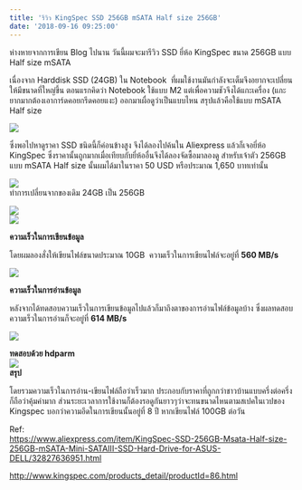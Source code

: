 ```yaml
---
title: 'รีวิว KingSpec SSD 256GB mSATA Half size 256GB'
date: '2018-09-16 09:25:00'
---
```


ห่างหายจากการเขียน Blog ไปนาน วันนี้ผมจะมารีวิว SSD ยี่ห้อ KingSpec ขนาด 256GB แบบ Half size mSATA  
  
เนื่องจาก Harddisk SSD (24GB) ใน Notebook  ที่ผมใช้งานมันกำลังจะเต็มจึงอยากจะเปลี่ยนให้มีขนาดที่ใหญ่ขึ้น ตอนแรกคิดว่า Notebook ใช้แบบ M2 แต่เพื่อความชัวจึงได้แกะเครื่อง (แกะยากมากต้องเอาการ์ดคอยกรีดคอยแงะ) ออกมาเผื่อดูว่าเป็นแบบไหน สรุปแล้วคือใช้แบบ mSATA Half size  
  
[![](https://2.bp.blogspot.com/-JpX_g4nlnL0/W525SwzK8jI/AAAAAAABSkE/1ZAKfnRjOQI2eA8vslKft3sE1yD_s2hKACLcBGAs/s640/IMG_20180913_220654.jpg)](https://2.bp.blogspot.com/-JpX_g4nlnL0/W525SwzK8jI/AAAAAAABSkE/1ZAKfnRjOQI2eA8vslKft3sE1yD_s2hKACLcBGAs/s1600/IMG_20180913_220654.jpg)  
  
ซึ่งพอไปหาดูราคา SSD ชนิดนี้ก็ค่อนข้างสูง จึงได้ลองไปค้นใน Aliexpress แล้วก็เจอยี่ห้อ KingSpec ซึ่งราคานั้นถูกมากเมื่อเทียบกับยี่ห้ออื่นจึงได้ลองจัดซื้อมาลองดู สำหรับเจ้าตัว 256GB แบบ mSATA Half size นั้นผมได้มาในราคา 50 USD หรือประมาณ 1,650 บาทเท่านั้น  
  
[![](https://2.bp.blogspot.com/-kPmx4tB1IP0/W525SF9XpbI/AAAAAAABSkA/-9px7nipCLMMt5jjShzOWZHJ0EjyJzkkwCLcBGAs/s640/IMG_20180913_211245.jpg)](https://2.bp.blogspot.com/-kPmx4tB1IP0/W525SF9XpbI/AAAAAAABSkA/-9px7nipCLMMt5jjShzOWZHJ0EjyJzkkwCLcBGAs/s1600/IMG_20180913_211245.jpg)  
ทำการเปลี่ยนจากของเดิม 24GB เป็น 256GB  
  
[![](https://1.bp.blogspot.com/-Idkqkq5szFY/W525SM-6uHI/AAAAAAABSj8/gO0ZhBhCIzUtIZk2d1iNr3p2DbN-Nc3TwCLcBGAs/s640/IMG_20180913_220701.jpg)](https://1.bp.blogspot.com/-Idkqkq5szFY/W525SM-6uHI/AAAAAAABSj8/gO0ZhBhCIzUtIZk2d1iNr3p2DbN-Nc3TwCLcBGAs/s1600/IMG_20180913_220701.jpg)  
[![](https://2.bp.blogspot.com/-da8B8dqeAuE/W525Uis1d_I/AAAAAAABSkI/i4gwqJpOrxAD36am391PGm4BxCsez5RuACLcBGAs/s640/IMG_20180913_220758.jpg)](https://2.bp.blogspot.com/-da8B8dqeAuE/W525Uis1d_I/AAAAAAABSkI/i4gwqJpOrxAD36am391PGm4BxCsez5RuACLcBGAs/s1600/IMG_20180913_220758.jpg)  
  
**ความเร็วในการเขียนข้อมูล**  
  
โดยผมลองสั่งให้เขียนไฟล์ขนาดประมาณ 10GB  ความเร็วในการเขียนไฟล์จะอยู่ที่ **560 MB/s**  
  
[![](https://4.bp.blogspot.com/-xW-UKKCXGoU/W52wchK2ZQI/AAAAAAABSes/JPSoYO_m6Dcy369LOy91TKesSwyXzUCiQCLcBGAs/s640/Screenshot%2Bat%2B2018-09-16%2B08%253A22%253A30.png)](https://4.bp.blogspot.com/-xW-UKKCXGoU/W52wchK2ZQI/AAAAAAABSes/JPSoYO_m6Dcy369LOy91TKesSwyXzUCiQCLcBGAs/s1600/Screenshot%2Bat%2B2018-09-16%2B08%253A22%253A30.png)  
  
**ความเร็วในการอ่านข้อมูล**  
  
หลังจากได้ทดสอบความเร็วในการเขียนข้อมูลไปแล้วก็มาถึงตาของการอ่านไฟล์ข้อมูลบ้าง ซึ่งผลทดสอบความเร็วในการอ่านก็จะอยู่ที่ **614 MB/s**  
  
[![](https://4.bp.blogspot.com/-Vaszpj-D4yU/W528Wb-FtxI/AAAAAAABSk4/EXetmteYD0cmjGKCMzbVQ2xdfLyXWvbtwCLcBGAs/s640/Screenshot%2Bat%2B2018-09-16%2B09%253A13%253A33.png)](https://4.bp.blogspot.com/-Vaszpj-D4yU/W528Wb-FtxI/AAAAAAABSk4/EXetmteYD0cmjGKCMzbVQ2xdfLyXWvbtwCLcBGAs/s1600/Screenshot%2Bat%2B2018-09-16%2B09%253A13%253A33.png)  
  
**ทดสอบด้วย hdparm**  
[![](https://4.bp.blogspot.com/-70lfrw23cws/W5280Jkje7I/AAAAAAABSlE/Rmmq4C2Ea7QRSfdYuEnL1yyQb-o-TUJ1ACLcBGAs/s640/Screenshot%2Bat%2B2018-09-16%2B09%253A15%253A29.png)](https://4.bp.blogspot.com/-70lfrw23cws/W5280Jkje7I/AAAAAAABSlE/Rmmq4C2Ea7QRSfdYuEnL1yyQb-o-TUJ1ACLcBGAs/s1600/Screenshot%2Bat%2B2018-09-16%2B09%253A15%253A29.png)  
**สรุป**  
  
โดยรวมความเร็วในการอ่าน-เขียนไฟล์ถือว่าเร็วมาก ประกอบกับราคาที่ถูกกว่าชาวบ้านแบบครึ่งต่อครึ่งก็ถือว่าคุ้มค่ามาก ส่วนระยะเวลาการใช้งานก็ต้องรอดูกันยาวๆว่าจะทนขนาดไหนตามสเปคในเวปของ Kingspec บอกว่าความอึดในการเขียนนั้นอยู่ที่ 8 ปี หากเขียนไฟล์ 100GB ต่อวัน  
  
Ref:  
<https://www.aliexpress.com/item/KingSpec-SSD-256GB-Msata-Half-size-256GB-mSATA-Mini-SATAIII-SSD-Hard-Drive-for-ASUS-DELL/32827636951.html>  
  
<http://www.kingspec.com/products_detail/productId=86.html>  
  
  
